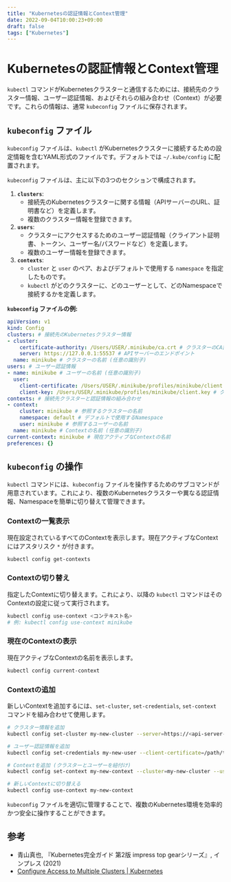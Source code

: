 ```yaml
---
title: "Kubernetesの認証情報とContext管理"
date: 2022-09-04T10:00:23+09:00
draft: false
tags: ["Kubernetes"] 
---
```

<!--more-->
# Kubernetesの認証情報とContext管理

`kubectl` コマンドがKubernetesクラスターと通信するためには、接続先のクラスター情報、ユーザー認証情報、およびそれらの組み合わせ（Context）が必要です。これらの情報は、通常 `kubeconfig` ファイルに保存されます。

## `kubeconfig` ファイル

`kubeconfig` ファイルは、`kubectl` がKubernetesクラスターに接続するための設定情報を含むYAML形式のファイルです。デフォルトでは `~/.kube/config` に配置されます。

`kubeconfig` ファイルは、主に以下の3つのセクションで構成されます。

1.  **`clusters`**:
    -   接続先のKubernetesクラスターに関する情報（APIサーバーのURL、証明書など）を定義します。
    -   複数のクラスター情報を登録できます。
2.  **`users`**:
    -   クラスターにアクセスするためのユーザー認証情報（クライアント証明書、トークン、ユーザー名/パスワードなど）を定義します。
    -   複数のユーザー情報を登録できます。
3.  **`contexts`**:
    -   `cluster` と `user` のペア、およびデフォルトで使用する `namespace` を指定したものです。
    -   `kubectl` がどのクラスターに、どのユーザーとして、どのNamespaceで接続するかを定義します。

**`kubeconfig` ファイルの例:**

```yaml
apiVersion: v1
kind: Config
clusters: # 接続先のKubernetesクラスター情報
- cluster:
    certificate-authority: /Users/USER/.minikube/ca.crt # クラスターのCA証明書
    server: https://127.0.0.1:55537 # APIサーバーのエンドポイント
  name: minikube # クラスターの名前 (任意の識別子)
users: # ユーザー認証情報
- name: minikube # ユーザーの名前 (任意の識別子)
  user:
    client-certificate: /Users/USER/.minikube/profiles/minikube/client.crt # クライアント証明書
    client-key: /Users/USER/.minikube/profiles/minikube/client.key # クライアント秘密鍵
contexts: # 接続先クラスターと認証情報の組み合わせ
- context:
    cluster: minikube # 参照するクラスターの名前
    namespace: default # デフォルトで使用するNamespace
    user: minikube # 参照するユーザーの名前
  name: minikube # Contextの名前 (任意の識別子)
current-context: minikube # 現在アクティブなContextの名前
preferences: {}
```

## `kubeconfig` の操作

`kubectl` コマンドには、`kubeconfig` ファイルを操作するためのサブコマンドが用意されています。これにより、複数のKubernetesクラスターや異なる認証情報、Namespaceを簡単に切り替えて管理できます。

### Contextの一覧表示

現在設定されているすべてのContextを表示します。現在アクティブなContextにはアスタリスク `*` が付きます。

```bash
kubectl config get-contexts
```

### Contextの切り替え

指定したContextに切り替えます。これにより、以降の `kubectl` コマンドはそのContextの設定に従って実行されます。

```bash
kubectl config use-context <コンテキスト名>
# 例: kubectl config use-context minikube
```

### 現在のContextの表示

現在アクティブなContextの名前を表示します。

```bash
kubectl config current-context
```

### Contextの追加

新しいContextを追加するには、`set-cluster`, `set-credentials`, `set-context` コマンドを組み合わせて使用します。

```bash
# クラスター情報を追加
kubectl config set-cluster my-new-cluster --server=https://<api-server-ip> --certificate-authority=/path/to/ca.crt

# ユーザー認証情報を追加
kubectl config set-credentials my-new-user --client-certificate=/path/to/client.crt --client-key=/path/to/client.key

# Contextを追加 (クラスターとユーザーを紐付け)
kubectl config set-context my-new-context --cluster=my-new-cluster --user=my-new-user --namespace=default

# 新しいContextに切り替える
kubectl config use-context my-new-context
```

`kubeconfig` ファイルを適切に管理することで、複数のKubernetes環境を効率的かつ安全に操作することができます。

## 参考
-   青山真也, 『Kubernetes完全ガイド 第2版 impress top gearシリーズ』, インプレス (2021)
-   [Configure Access to Multiple Clusters | Kubernetes](https://kubernetes.io/docs/tasks/access-application-cluster/configure-access-multiple-clusters/)